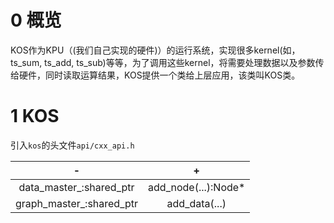 # 0 概览
KOS作为KPU（(我们自己实现的硬件)）的运行系统，实现很多kernel(如，ts_sum, ts_add, ts_sub)等等，为了调用这些kernel，将需要处理数据以及参数传给硬件，同时读取运算结果，KOS提供一个类给上层应用，该类叫KOS类。

# 1 KOS
引入`kos`的头文件`api/cxx_api.h`

-|+
:--:|:--:
data_master_:shared_ptr<DataMaster>|add_node(...):Node*
graph_master_:shared_ptr<GraphMaster>|add_data(...)
